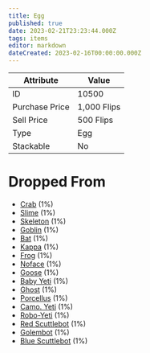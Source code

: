 ```yaml
---
title: Egg
published: true
date: 2023-02-21T23:23:44.000Z
tags: items
editor: markdown
dateCreated: 2023-02-16T00:00:00.000Z
---
```




|Attribute|Value|
|-|-|
|ID|10500|
|Purchase Price|1,000 Flips|
|Sell Price|500 Flips|
|Type|Egg|
|Stackable|No|


# Dropped From
 * [Crab](/monsters/crab.md) (1%)
 * [Slime](/monsters/slime.md) (1%)
 * [Skeleton](/monsters/skeleton.md) (1%)
 * [Goblin](/monsters/goblin.md) (1%)
 * [Bat](/monsters/bat.md) (1%)
 * [Kappa](/monsters/kappa.md) (1%)
 * [Frog](/monsters/frog.md) (1%)
 * [Noface](/monsters/noface.md) (1%)
 * [Goose](/monsters/goose.md) (1%)
 * [Baby Yeti](/monsters/baby-yeti.md) (1%)
 * [Ghost](/monsters/ghost.md) (1%)
 * [Porcellus](/monsters/porcellus.md) (1%)
 * [Camo. Yeti](/monsters/camo-yeti.md) (1%)
 * [Robo-Yeti](/monsters/robo-yeti.md) (1%)
 * [Red Scuttlebot](/monsters/red-scuttlebot.md) (1%)
 * [Golembot](/monsters/golembot.md) (1%)
 * [Blue Scuttlebot](/monsters/blue-scuttlebot.md) (1%)
